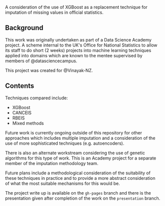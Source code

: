 A consideration of the use of XGBoost as a replacement technique for imputation
of missing values in official statistics. 

## Background

This work was originally undertaken as part of a Data Science Academy project. A
scheme internal to the UK's Office for National Statistics to allow its staff to
do short (2 weeks) projects into machine learning techniques applied into domains
which are known to the mentee supervised by members of @datasciencecampus.

This project was created for @Vinayak-NZ.


## Contents 

Techniques compared include:

* XGBoost
* CANCEIS
* RBEIS
* Mixed methods

Future work is currently ongoing outside of this repository for other 
approaches which includes multiple imputation and a consideration of the use of
more sophisticated techniques (e.g. autoencoders). 


There is also an alternate workstream considering the use of genetic algorithms
for this type of work. This is an Academy project for a separate member of the
imputation methodology team. 

Future plans include a methodological consideration of the suitability of these
techniques in practice and to provide a more abstract consideration of what the 
most suitable mechanisms for this would be.

The project write up is available on the `gh-pages` branch and there is the 
presentation given after completion of the work on the `presentation` branch.
